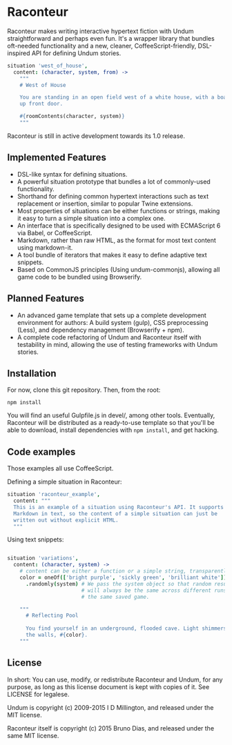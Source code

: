 # Raconteur

Raconteur makes writing interactive hypertext fiction with Undum straightforward and perhaps even fun. It's a wrapper library that bundles oft-needed functionality and a new, cleaner, CoffeeScript-friendly, DSL-inspired API for defining Undum stories.

```coffeescript
situation 'west_of_house',
  content: (character, system, from) -> 
    """
    # West of House

    You are standing in an open field west of a white house, with a boarded
    up front door.

    #{roomContents(character, system)}
    """
```

Raconteur is still in active development towards its 1.0 release.

## Implemented Features

- DSL-like syntax for defining situations.
- A powerful situation prototype that bundles a lot of commonly-used
  functionality.
- Shorthand for defining common hypertext interactions such as text
  replacement or insertion, similar to popular Twine extensions.
- Most properties of situations can be either functions or strings,
  making it easy to turn a simple situation into a complex one.
- An interface that is specifically designed to be used with ECMAScript 6 via
  Babel, or CoffeeScript.
- Markdown, rather than raw HTML, as the format for most text content using
  markdown-it.
- A tool bundle of iterators that makes it easy to define adaptive text
  snippets.
- Based on CommonJS principles (Using undum-commonjs), allowing all game code
  to be bundled using Browserify.

## Planned Features

- An advanced game template that sets up a complete development environment
  for authors: A build system (gulp), CSS preprocessing (Less), and dependency
  management (Browserify + npm).
- A complete code refactoring of Undum and Raconteur itself with testability
  in mind, allowing the use of testing frameworks with Undum stories.

## Installation

For now, clone this git repository. Then, from the root:

    npm install

You will find an useful Gulpfile.js in devel/, among other tools. Eventually, Raconteur will be distributed as a ready-to-use template so that you'll be able to download, install dependencies with `npm install`, and get hacking.

## Code examples

Those examples all use CoffeeScript.

Defining a simple situation in Raconteur:

```coffeescript
situation 'raconteur_example',
  content: """
  This is an example of a situation using Raconteur's API. It supports
  Markdown in text, so the content of a simple situation can just be
  written out without explicit HTML.
  """
```

Using text snippets:

```coffeescript

situation 'variations',
  content: (character, system) ->
    # content can be either a function or a simple string, transparently
    color = oneOf(['bright purple', 'sickly green', 'brilliant white'])
      .randomly(system) # We pass the system object so that random results
                        # will always be the same across different runs of
                        # the same saved game.

    """
      # Reflecting Pool
  
      You find yourself in an underground, flooded cave. Light shimmers on
      the walls, #{color}.
    """
```

## License

In short: You can use, modify, or redistribute Raconteur and Undum, for any
purpose, as long as this license document is kept with copies of it. See
LICENSE for legalese.

Undum is copyright (c) 2009-2015 I D Millington, and released under the MIT
license.

Raconteur itself is copyright (c) 2015 Bruno Dias, and released under the
same MIT license.
